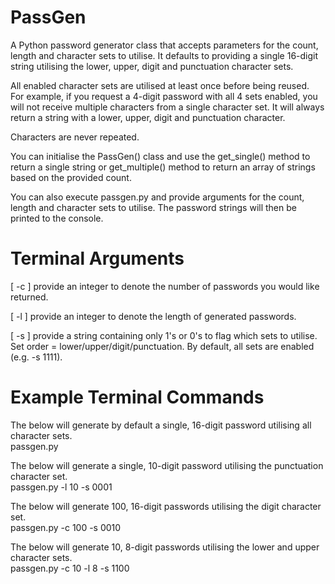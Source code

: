 # PassGen
A Python password generator class that accepts parameters for the count, length and character sets to utilise.
It defaults to providing a single 16-digit string utilising the lower, upper, digit and punctuation character sets.

All enabled character sets are utilised at least once before being reused.\
For example, if you request a 4-digit password with all 4 sets enabled, you will not receive multiple characters from a single character set. It will always return a string with a lower, upper, digit and punctuation character.

Characters are never repeated.

You can initialise the PassGen() class and use the get_single() method to return a single string or get_multiple() method to return an array of strings based on the provided count.

You can also execute passgen.py and provide arguments for the count, length and character sets to utilise. The password strings will then be printed to the console.

# Terminal Arguments
[ -c ] provide an integer to denote the number of passwords you would like returned.

[ -l ] provide an integer to denote the length of generated passwords.

[ -s ] provide a string containing only 1's or 0's to flag which sets to utilise. Set order = lower/upper/digit/punctuation. By default, all sets are enabled (e.g. -s 1111).

# Example Terminal Commands
The below will generate by default a single, 16-digit password utilising all character sets.\
passgen.py
  
The below will generate a single, 10-digit password utilising the punctuation character set.\
passgen.py -l 10 -s 0001
  
The below will generate 100, 16-digit passwords utilising the digit character set.\
passgen.py -c 100 -s 0010
  
The below will generate 10, 8-digit passwords utilising the lower and upper character sets.\
passgen.py -c 10 -l 8 -s 1100
